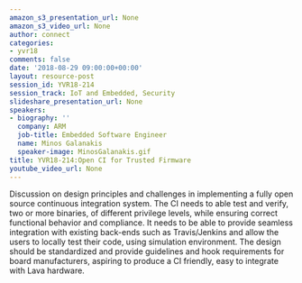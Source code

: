 ```yaml
---
amazon_s3_presentation_url: None
amazon_s3_video_url: None
author: connect
categories:
- yvr18
comments: false
date: '2018-08-29 09:00:00+00:00'
layout: resource-post
session_id: YVR18-214
session_track: IoT and Embedded, Security
slideshare_presentation_url: None
speakers:
- biography: ''
  company: ARM
  job-title: Embedded Software Engineer
  name: Minos Galanakis
  speaker-image: MinosGalanakis.gif
title: YVR18-214:Open CI for Trusted Firmware
youtube_video_url: None
---
```


Discussion on design principles and challenges in implementing a fully open source continuous integration system. The CI needs to able test and verify, two or more binaries, of different privilege levels, while ensuring correct functional behavior and compliance. It needs to be able to provide seamless integration with existing back-ends such as Travis/Jenkins and allow the users to locally test their code, using simulation environment. The design should be standardized and provide guidelines and hook requirements for board manufacturers, aspiring to produce a CI friendly, easy to integrate with Lava hardware.